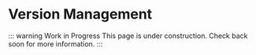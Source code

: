 # Version Management

::: warning Work in Progress
This page is under construction. Check back soon for more information.
:::